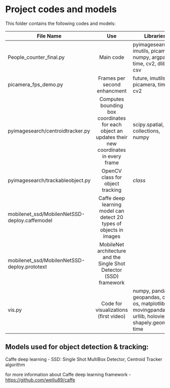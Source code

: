 # Project codes and models
This folder contains the following codes and models:

| File Name              | Use           | Libraries                                                                 |
| -----------------------|:-------------:| --------------------------------------------------------------------------|
| People_counter_final.py| Main code     | pyimagesearch, imutils, picamera, numpy, argparse, time, cv2, dlib, csv |
| picamera_fps_demo.py   | Frames per second enhancment| future, imutils, picamera, time, cv2 |
| pyimagesearch/centroidtracker.py| Computes bounding box coordinates for each object an updates their new coordinates in every frame | scipy.spatial, collections, numpy |
| pyimagesearch/trackableobject.py| OpenCV class for object tracking| *class* |
| mobilenet_ssd/MobilenNetSSD-deploy.caffemodel| Caffe deep learning model can detect 20 types of objects in images | 
| mobilenet_ssd/MobilenNetSSD-deploy.prototext| MobileNet architecture and the Single Shot Detector (SSD) framework |
| vis.py                 | Code for visualizations (first video) | numpy, pandas, geopandas, csv, os, matplotlib, movingpandas, urllib, holoviews, shapely.geometry, time |
## Models used for object detection & tracking:
Caffe deep learning - SSD: Single Shot MultiBox Detector, Centroid Tracker algorithm

for more information about Caffe deep learning framework - https://github.com/weiliu89/caffe
